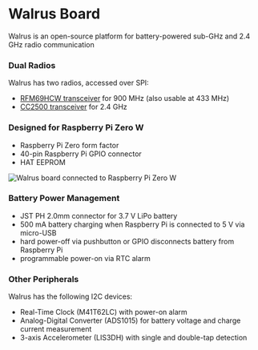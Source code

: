 # Walrus Board

Walrus is an open-source platform for battery-powered sub-GHz and 2.4 GHz radio communication

### Dual Radios

Walrus has two radios, accessed over SPI:

* [RFM69HCW transceiver](http://www.hoperf.com/rf_transceiver/modules/RFM69HCW.html)
  for 900 MHz (also usable at 433 MHz)
* [CC2500 transceiver](http://www.ti.com/product/CC2500)
  for 2.4 GHz

### Designed for Raspberry Pi Zero W

* Raspberry Pi Zero form factor
* 40-pin Raspberry Pi GPIO connector
* HAT EEPROM

![Walrus board connected to Raspberry Pi Zero W](images/walrus_board.png)

### Battery Power Management

* JST PH 2.0mm connector for 3.7 V LiPo battery
* 500 mA battery charging when Raspberry Pi is connected to 5 V via micro-USB
* hard power-off via pushbutton or GPIO disconnects battery from Raspberry Pi
* programmable power-on via RTC alarm

### Other Peripherals

Walrus has the following I2C devices:

* Real-Time Clock (M41T62LC) with power-on alarm
* Analog-Digital Converter (ADS1015) for battery voltage and charge current measurement
* 3-axis Accelerometer (LIS3DH) with single and double-tap detection
